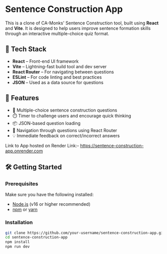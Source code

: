 # Sentence Construction App

This is a clone of CA-Monks' Sentence Construction tool, built using **React** and **Vite**. It is designed to help users improve sentence formation skills through an interactive multiple-choice quiz format.

## 🔧 Tech Stack

- **React** – Front-end UI framework
- **Vite** – Lightning-fast build tool and dev server
- **React Router** – For navigating between questions
- **ESLint** – For code linting and best practices
- **JSON** – Used as a data source for questions

## 🚀 Features

- 🧠 Multiple-choice sentence construction questions  
- ⏱️ Timer to challenge users and encourage quick thinking  
- 📦 JSON-based question loading  
- 🚥 Navigation through questions using React Router  
- 💡 Immediate feedback on correct/incorrect answers
  
Link to App hosted on Render
Link:- https://sentence-construction-app.onrender.com

## 🛠️ Getting Started

### Prerequisites

Make sure you have the following installed:

- [Node.js](https://nodejs.org/) (v16 or higher recommended)
- [npm](https://www.npmjs.com/) or [yarn](https://yarnpkg.com/)

### Installation

```bash
git clone https://github.com/your-username/sentence-construction-app.git
cd sentence-construction-app
npm install
npm run dev
